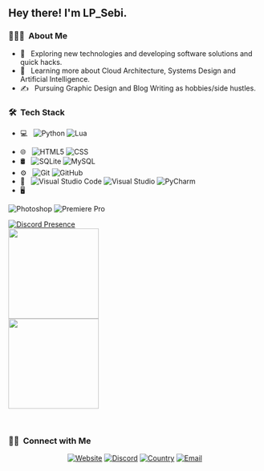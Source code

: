 

<h2> Hey there! I'm LP_Sebi.</h2>

<h3> 👨🏻‍💻 &nbsp;About Me </h3>

- 🤔 &nbsp; Exploring new technologies and developing software solutions and quick hacks.
- 🌱 &nbsp; Learning more about Cloud Architecture, Systems Design and Artificial Intelligence.
- ✍️ &nbsp; Pursuing Graphic Design and Blog Writing as hobbies/side hustles.

<h3> 🛠 &nbsp;Tech Stack</h3>

- 💻 &nbsp;
  ![Python](https://img.shields.io/badge/-Python-333333?style=flat&logo=python)
  ![Lua](https://img.shields.io/badge/-Lua-333333?style=flat&logo=Lua&logoColor=007396)
<!--![JavaScript](https://img.shields.io/badge/-JavaScript-333333?style=flat&logo=javascript)
  ![Node.js](https://img.shields.io/badge/-Node.js-333333?style=flat&logo=Node.js)
<!--![Java](https://img.shields.io/badge/-Java-333333?style=flat&logo=Java&logoColor=007396) -->
<!--  ![C++](https://img.shields.io/badge/-C++-333333?style=flat&logo=C%2B%2B&logoColor=00599C) -->
<!--  ![R (Statistics)](https://img.shields.io/badge/-R-333333?style=flat&logo=R&logoColor=276DC3) -->
- 🌐 &nbsp;
  ![HTML5](https://img.shields.io/badge/-HTML5-333333?style=flat&logo=HTML5)
  ![CSS](https://img.shields.io/badge/-CSS-333333?style=flat&logo=CSS3&logoColor=1572B6)<!--
  ![Bootstrap](https://img.shields.io/badge/-Bootstrap-333333?style=flat&logo=bootstrap&logoColor=563D7C)
  ![React](https://img.shields.io/badge/-React-333333?style=flat&logo=react)-->
- 🛢 &nbsp;
  ![SQLite](https://img.shields.io/badge/-SQLite-333333?style=flat&logo=sqlite&logoColor=49A7DD)
  ![MySQL](https://img.shields.io/badge/-MySQL-333333?style=flat&logo=mysql)
  <!--![MongoDB](https://img.shields.io/badge/-MongoDB-333333?style=flat&logo=mongodb) 
  ![PostgreSQL](https://img.shields.io/badge/-PostgreSQL-333333?style=flat&logo=PostgreSQL) -->
- ⚙️ &nbsp;
  ![Git](https://img.shields.io/badge/-Git-333333?style=flat&logo=git)
  ![GitHub](https://img.shields.io/badge/-GitHub-333333?style=flat&logo=github)
  <!--![Markdown](https://img.shields.io/badge/-Markdown-333333?style=flat&logo=markdown) -->
- 🔧 &nbsp;
  ![Visual Studio Code](https://img.shields.io/badge/-Visual%20Studio%20Code-333333?style=flat&logo=visual-studio-code&logoColor=007ACC)
  ![Visual Studio](https://img.shields.io/badge/-Visual%20Studio-333333?style=flat&logo=visual-studio-code&logoColor=632C8C)
  <!-- ![IntelliJ](https://img.shields.io/badge/-IntelliJ-333333?style=flat&logo=IntelliJ-IDEA&logoColor=632C8C) -->
  ![PyCharm](https://img.shields.io/badge/-PyCharm-333333?style=flat&logo=PyCharm&logoColor=632C8C)
  <!--
  ![RStudio](https://img.shields.io/badge/-RStudio-333333?style=flat&logo=rstudio) 
  ![Eclipse](https://img.shields.io/badge/-Eclipse-333333?style=flat&logo=eclipse-ide&logoColor=2C2255) -->
- 🖥 &nbsp;
<!--
  ![Illustrator](https://img.shields.io/badge/-Illustrator-333333?style=flat&logo=adobe-illustrator) -->
  ![Photoshop](https://img.shields.io/badge/-Photoshop-333333?style=flat&logo=adobe-photoshop)
  ![Premiere Pro](https://img.shields.io/badge/-Premiere%20Pro-333333?style=flat&logo=adobe-premiere-pro)


[![Discord Presence](https://lanyard-profile-readme.vercel.app/api/363616190377099265)](https://discord.com/users/363616190377099265)
<br/>
<a href="https://github.com/LPSebi">
  <img height="180em" src="https://github-readme-stats.vercel.app/api?username=LPSebi&theme=radical&show_icons=true" />
  <br/>
  <img height="180em" src="https://github-readme-stats.vercel.app/api/top-langs/?username=LPSebi&theme=radical" />
  
</a>

<br/>
<!--
<a href="https://github.com/LPSebi/SebiBot">
  <img height="180em" src="https://github-readme-stats.vercel.app/api/pin/?username=LPSebi&repo=SebiBot&theme=radical" />
  
</a>
-->

<h3> 🤝🏻 &nbsp;Connect with Me </h3>

<p align="center">
<a href="https://sebibot.ml/"><img alt="Website" src="https://img.shields.io/badge/Website-sebibot.ml-blue?style=flat&logo=google-chrome"></a>
<a href="https://dsc.bio/lpsebi"><img alt="Discord" src="https://img.shields.io/badge/Discord-LP_Sebi-blue?style=flat&logo=Discord"></a>
<a href="https://www.google.de/maps/place/Deutschland/"><img alt="Country" src="https://img.shields.io/badge/Country-Germany-blue?style=flat&logo=germany"></a>
<a href="mailto:contact@lpsebi.ml"><img alt="Email" src="https://img.shields.io/badge/Email-LPSebi-blue?style=flat&logo=gmail"></a>
</p> 
